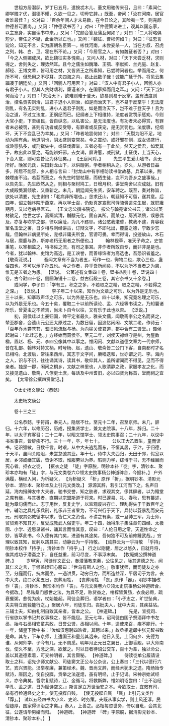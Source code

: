 <!-- { "loadSidebar": true } -->
　　世祖方居潜邸，岁丁巳五月，遣按忒木儿、董文用驰传来召，且曰：「素闻仁卿学赡才优，潜德不耀，久欲一见之，切毋它辞。」既至，帝问：「汝在河南，居官者谁最佳？」公对曰：「百余年间人才未易数，在今日论之，其险夷一节，则完颜仲德甚可嘉尚。」又问：「仲德读书否？」对曰：「仲德策论进士，观其以国忘家，以主忘身，实自读书中来。」又问：「完颜合答及蒲瓦何如？」对曰：「二人将略俱短少，帝任之不疑，此金所以亡也。」又问：「魏征、曹彬何如？」对曰：「征忠言谠论，知无不言，实为唐朝名臣第一。彬伐河南，未尝妄杀一人，当在方叔、召虎之列，韩、白、卫、霍在所不论。」又问：「今居官之人，有如魏征者否？」对曰：「今之人侧媚成风，欲比魏征实多愧矣。」又问人材，对曰：「天下未尝乏材，求则得之，舍则失之，理势然耳。且今之儒生如魏璠、王鹗、李献卿、兰光庭、赵复、郝经、王博文辈，皆可用之材，又皆贤王之所素知，已尝聘问者也。举而用之，何所不可，但恐用之不尽耳。夫四海之内，曷止此数子哉！诚能广延于外，将见云集辐凑于朝廷矣。」又问：「回鹘人可用否？」对曰：「汉人中有君子小人，回鹘人亦有君子小人。但其人贪财嗜利，廉谨者少，在国家择而用之耳。」又问：「天下当如何而治？」对曰：「夫治天下，欲难则难于登天，欲易则易于反掌。盖有法度则治，控名责实则治，进君子退小人则治，如是而治天下，岂不易于反掌乎！无法度则乱，有名无实则乱，进小人退君子则乱，如是而治天下，岂不难于登天乎！且为治之道，不过立法度，正纲纪而已。纪纲者上下相维持，法度者赏罚示惩劝。今则大官小吏，下至编民，皆自纵恣，以私害公，是无法度也。有功者未必得赏，有罪者未必被罚，甚则有功者或反受辱，有罪者或反获宠，是无赏罚也。法度隳，纪纲坏，天下不变乱已为幸矣。」又问：「昨者地震何如？」对曰：「天裂为阳不足，地动为阴有余。地道阴也，阴太盛则变常矣。今之震动，或奸邪在侧，或女谒盛行，或谗慝弘多，或刑狱失中，或征伐骤举，五者必有一于此矣。然天之爱君，如爱其子，故出此以警之。苟能辨奸邪，去女谒，屏谗慝，减刑狱，止征伐，上当天心，下合人意，则可变咎证为休征矣。」 【王庭问对。】 
　　先生平生爱山嗜书，余无所好。晚家元氏，买田封龙山下，以供饘粥，学者稍稍从之。岁久，从游者日益多，所居不能容，乡人相与言曰：「封龙山中有李相昉读书堂故基，兵革以来，荆棘堙废不治。若芟而葺之，令先生时憇杖屦，而栖生徒，岂不为吾乡之盛事哉。」以告先生，先生欣然从之，则相与聚材鸠工，日增月积，讲堂斋舍以次成就。旧有大成殿獘漏倾欹，又重新之。未几，朝廷闻先生贤，安车聘之。既至，奏对称旨，欲处以清要，先生谢曰：「老病非所堪也。」恳求还山，朝廷知不可留，遂其意。后四年，诏立翰林院于燕京，再以学士召，仍勑真定宣慰司驿骑赍遣先生起，就职纔期月，又以老病寻医去。 【王文忠公撰书院记。　按公与翰苑诸公书云；诸公以英材骏足，绝世之学，高蹑紫清，黼黻元化，固自其所。而某也，孱资琐质，误恩偶及，亦复与吹竽之部，律以廉耻，为几不韪耶。诸公愍我耄昏，教我不逮，肯容我窜名玉堂之署，日夕相与刺经讲古，订辩文字，不即叱出，覆露之德，宁敢少忘哉。但翰林非病叟所处，宠禄非庸夫所食，官谤可畏。幸而得请，投迹故山，木石与居，糜鹿与游，斯亦老朽无用者之所便也。】 
　　翰林视草，唯天子命之，史馆秉笔，以宰相监之，特书佐之流，有司之事耳。非作者所敢自专，而非非是是也。今者，犹以翰林、史馆为高选，是工谀誉，而善缘饰者为高选也，吾恐识者羞之。 【敬斋泛说。】 
　　吾闻文章有不当为者五，苟作一也，徇物二也，欺心三也，蛊俗四也，不可以示子孙五也。今之作者，异乎吾所闻矣，不以为所不当者之为患，惟无是五者之为患。 【泛说。　公著述有文集四十卷，壁书丛削十卷，泛说四十卷，古今黈四十卷，侧圆海镜十二卷，益古衍段三卷，其它杂书又十余卷。】 
　　或问学，李子曰：「学有三，积之之多，不若取之之精，取之之精，不若得之之深。」 【泛说。】 
　　李子年二十以来，知作为文章之可乐，以为外是无乐也。三十以来，知搴取声华之可乐，以为外是无乐也。四十以来，知究竟名理之可乐，以为外是无乐也。今五十矣，覆取二十以前所读论、孟、六经等书读之，乃知曩诸所乐，曾夏虫之不若焉，尚未卜自今以往，又有乐于此也以否。 【泛说。】 
　　初，聂侯珪以土豪归国，帅平定者最久，雅亲文儒，闻敬斋李公之名而贤之，辇至郡舍，会遗山元公还太原过之，为数日留，因追忆闲闲、文献二老，作诗云：「百年乔木欝苍苍，耆旧风流赵与杨。为向榆关使君道，郡中合有二贤堂。」聂侯起谢曰：「此珪志也。」方经始而聂侯卒。至元二年，刘侯天禄继守是州，为屋数楹，置赵、杨、元、李四公像其中以事之。惟闲闲、文献以道德文章为一代宗师，昔在礼部、翰林对持文柄，时号杨、赵，遗山、敬斋皆二公门下客，自南都时才名已相埒。北渡后，常往来西州，寓志于文字间，赓唱迭和，世亦谓之元、李。海内之人，识与不识，往往诵其诗，读其书，敬仰其人，盖所谓闻而不得见，见而不得亲者。独是一郡，闲闲之桐乡，文献之梓里也，人歌清静之政，家服孝友之化，而又接见遗山、敬斋，凡僚吏士庶，每话及中州耆旧，必以四贤为称首，堂而祠之宜矣。 【太常徐公撰四贤堂记。】 

　　○太史杨文康公（恭懿） 

　　太史杨文康公 

　　卷十三之三 

　　公名恭懿，字符甫，奉元人。隐居不仕。至元十二年，召至京师。未几，辞归。十六年，以修历召，历成，授集贤学士，兼太史院事。十八年，辞归。二十年，以太子宾客召；二十二年，以昭文馆学士、领太史院事召；二十九年，以议中书省事召，皆辞疾不行。三十一年，卒，年七十。 
　　公以正大乙酉生，童而读书，记识强敏，日数千言。时艰，从中大夫逃乱而东，不恒其居，于汴，于归德，于天平，虽间关险阻，未尝怠弛其业。年十七，侍中大夫西归，无田于郊，假室以居，乡邻或继其匮，皆谢不取，惟服劳以为养。暇则力学，综博于书，无不经目而究心者。抠衣之徒， 【抠衣之徒　「徒」字原脱，明钞本补「徒」字，清钞本、聚珍本亦均有「徒」字，与元文类卷六○领太史院事杨公神道碑合，今据补。】 户外满履，横经入问，为析疑义， 【为析疑义　「析」原作「折」，据明钞本、清影元钞本、清钞本、聚珍本及上引元文类改。】 源源其辞，若引江河而下之。名声日延，海内搢绅友中大夫者，驰书交誉，知之肤者，求观其文，侈其肆者，以为鳣堂之席有继，与其极者，直期以宗盟斯道于将来。时已邃易、礼、春秋，思有纂述，耻为章句儒而止。志于用世，反复史学，以监观废兴存亡、理乱得失于千数百年之中，辅治之具礼乐兵刑，礼乐非王者果为，不可兴行于天下，兵恃以芟暴乱而安元元，刑取其弼教循本以求，皆仁义之资也。不讲之有素，或一旦帅三军，为士师，贸贸焉不知其方，反受成教武人俗吏乎。年二十四，始得朱子集注章句四经、太极图、小学、近思录诸书，诵其言而惟其意，叹曰：「人伦日用之常，天道性命之妙，皆萃此书。今入德有其门矣，进道有其途矣，吾何独不可及前修踵武哉。」穷理以致其知，反躬以践其实，动静云为一乎持敬。 【动静云为一乎持敬　「乎持」明钞本校作「持乎」，清钞本作「持乎」。】 行之以刚健，居之以悠久，日就月将，俟其成功于潜斋之下，自任益重，前习尽变，不事浮末矣。 【牧庵姚公撰神道碑。】 
　　岁甲寅，司徒许文正公，奉潜藩教来秦，公往见之，际其道德之光，闻其仁义之言，于倾盖顷归心服曰：「世乌有斯人之伦。」敬事犹师，而司徒友之亦至，分庭而行，抗席而坐。一遇讲贯，动穷日力，而所造益深，平居讱于为言。丧中大夫，绝口水浆五日，丧葬用牲， 【丧葬用牲　「丧」原作「器」，明钞本描改作「丧」，清钞本、聚珍本均作「丧」，与元文类卷六○领太史院事杨公神道碑合，今据改。】 尽祛桑门惑世之法，为具不足，称贷益之，棺椁皆黄肠，衣衾必缛，疏衰餐粥，悲忧为疾，杖始能起。司徒会葬归，语学者曰：「小子志之，旷世坠典，夫夫特立而独能行之。」聚居六年，司徒东归。丧妣夫人，犹中大夫，其疾益阽。三辅士夫，知由礼制自致其亲者，皆本之公。 【神道碑。】 
　　先是，宣抚司、行省欲以掌书记共议事禄之，皆不能屈。至元七年，诏司徒由国子祭酒拜中书左丞，始与右丞相安童共政，日誉公贤，丞相以闻。十年，遣使来召，疾不能行。十一年，储皇下教中书：「汝如汉惠聘四皓者，其聘以来。」故丞相遣郎中张元智书致是命。其冬，下车京师，上遣国王和童劳其远来。他日入见，上问何乡、先德为谁、从何师学、子今有几，无不周悉。明年月正元日之翼日，上御香殿，以大师南伐，使久不至，方念之深，欲筮之。时以日者待诏公交车，百十为辈，独以命公，盖以其道德素着，可交神明者，其言颇秘。 【神道碑。】 
　　侍读徒单公履请设取士之科，诏先少师文献公、司徒窦文正公与公杂议，公上奏曰：「三代以德行六艺，宾兴贤能。汉举孝廉，兼策经术。魏、晋尚文辞，而经术犹未之遗。隋炀始专赋诗，唐因之，使自投牒，贡举之法遂熄，虽有明经，止于记诵。宋神宗始试经义，亦令典矣，哲宗复赋诗，辽、金循习。将救斯弊，惟如明诏尝曰：『士不治经学孔、孟之道，日为赋诗空文。』斯言足立万世治安之本。今欲取士，宜敕有司，举有行检通经史之士，使无投牒自贱， 【使无投牒自贱　「贱」上引元文类作「荐」。】 试以五经四书大小义、史论、时务策。夫既从事实学，则士风还淳，民俗趍厚，国家得识治之才矣。」奏入，上善之。丞相每咨世务，倚以自毗，会其北征，公遂请毕男婚而归。 【神道碑。 【神道碑　「碑」字原脱，据清影元钞本、清钞本、聚珍本补。】 】 
